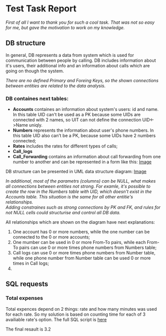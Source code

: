 <h1>Test Task Report </h1>

<em>First of all I want to thank you for such a cool task. That was not so easy for me, but gave the motivation to work on my knowledge.</em>



## DB structure

In general, DB represents a data from system which is used for communication between people by calling. DB includes information about it's users, their additional info and an information about calls which are going on though the system. 

<em>There are no defined Primary and Foreing Keys, so the shown connections between entities are related to the data analysis.</em>

### DB containes next tables:   
* <strong>Accounts</strong> containes an information about system's users: id and name. In this table UID can't be used as a PK because some UIDs are connected with 2 names, so UIT can not define the connection UID<->Name uniqly. 
* <strong>Numbers</strong> represents the information about user's phone numbers. In this table UID also can't be a PK, because some UIDs have 2 numbers connected;
* <strong>Rates</strong> includes the rates for different types of calls; 
* <strong>Call_logs</strong> 
* <strong>Call_Forwarding</strong> contains an information about call forwarding from one number to another and can be represented in a form like this:
[Image](https://github.com/andreevnapolly/test_task/blob/master/Connections.png)

DB structure can be presented in UML data structure diagram:
[Image](https://github.com/andreevnapolly/test_task/blob/master/UML_diagram.png)


<em>In additional, most of the parametrs (columns) can be NULL, what makes all connections between entities not strong. For examle, it's possible to create the row in the Numbers table with UID, which doesn't exist in the Accounts table. This situation is the same for all other entitie's relationships.     
Adding constraines such as strong connections by PK and FK, and rules for not NULL cells could structurise and control all DB data.</em>

All relationships which are shown on the diagram have next explanations:
1. One account has 0 or more numbers, while the one number can be connected to the 0 or more accounts;
2. One mumber can be used in 0 or more From-To pairs, while each From-To pairs can use 0 or more times phone numbers from Numbers table;
3. Call logs can use 0 or more times phone numbers from Number table, while one phone number from Number table can be used 0 or more times in Call logs;
4. 





## SQL requests 
### Total expenses
Total expences depend on 2 things: rate and how many minutes was used for each rate.
So my solution is based on counting time for each of 3 availiable rate's option. The full SQL script is [here](https://github.com/andreevnapolly/test_task/blob/master/Total_expenses.sql) 

The final resault is 3.2

